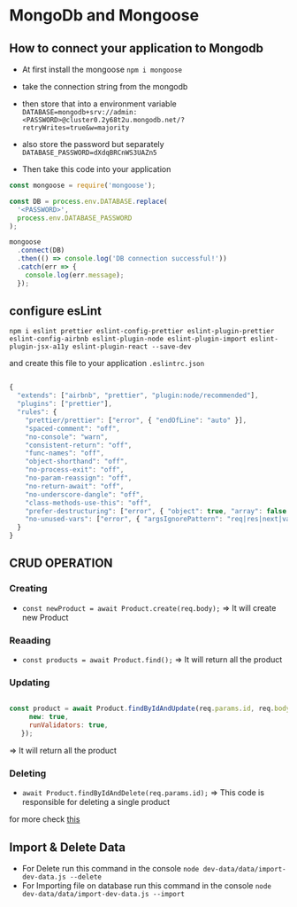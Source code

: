 # MongoDb and Mongoose

## How to connect your application to Mongodb

- At first install the mongoose `npm i mongoose`
- take the connection string from the mongodb
- then store that into a environment variable
  `DATABASE=mongodb+srv://admin:<PASSWORD>@cluster0.2y68t2u.mongodb.net/?retryWrites=true&w=majority`
- also store the password but separately
  `DATABASE_PASSWORD=dXdqBRCnWS3UAZn5`

- Then take this code into your application

```JavaScript
const mongoose = require('mongoose');

const DB = process.env.DATABASE.replace(
  '<PASSWORD>',
  process.env.DATABASE_PASSWORD
);

mongoose
  .connect(DB)
  .then(() => console.log('DB connection successful!'))
  .catch(err => {
    console.log(err.message);
  });

```

## configure esLint

`npm i eslint prettier eslint-config-prettier eslint-plugin-prettier eslint-config-airbnb eslint-plugin-node eslint-plugin-import eslint-plugin-jsx-a11y eslint-plugin-react --save-dev`

and create this file to your application `.eslintrc.json`

```JavaScript

{
  "extends": ["airbnb", "prettier", "plugin:node/recommended"],
  "plugins": ["prettier"],
  "rules": {
    "prettier/prettier": ["error", { "endOfLine": "auto" }],
    "spaced-comment": "off",
    "no-console": "warn",
    "consistent-return": "off",
    "func-names": "off",
    "object-shorthand": "off",
    "no-process-exit": "off",
    "no-param-reassign": "off",
    "no-return-await": "off",
    "no-underscore-dangle": "off",
    "class-methods-use-this": "off",
    "prefer-destructuring": ["error", { "object": true, "array": false }],
    "no-unused-vars": ["error", { "argsIgnorePattern": "req|res|next|val" }]
  }
}

```

## CRUD OPERATION

### Creating

- `const newProduct = await Product.create(req.body);` => It will create new Product

### Reaading

- `const products = await Product.find();` => It will return all the product

### Updating

```JavaScript

const product = await Product.findByIdAndUpdate(req.params.id, req.body, {
     new: true,
     runValidators: true,
   });

```

=> It will return all the product

### Deleting

- `await Product.findByIdAndDelete(req.params.id);` => This code is responsible for deleting a single product

for more check [this](https://mongoosejs.com/docs/queries.html)

## Import & Delete Data

- For Delete run this command in the console `node dev-data/data/import-dev-data.js --delete`
- For Importing file on database run this command in the console `node dev-data/data/import-dev-data.js --import`
